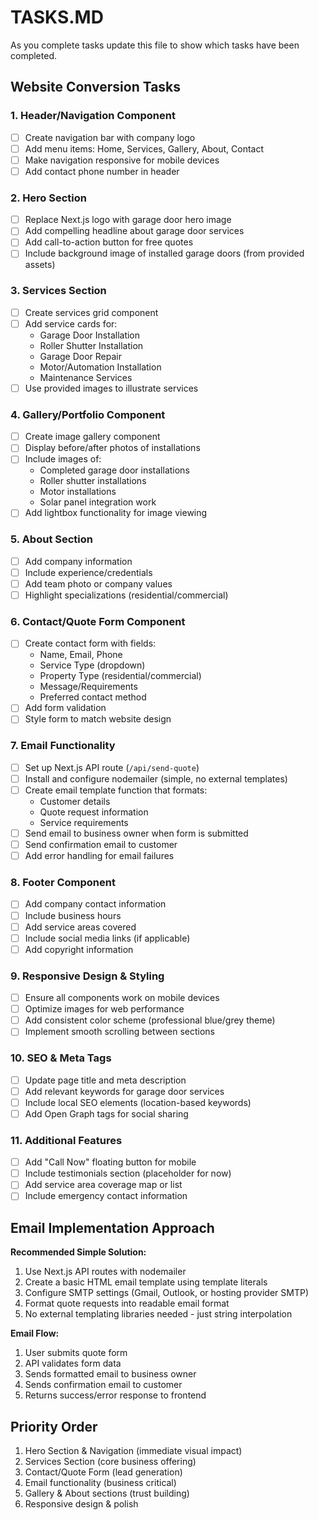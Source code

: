 # TASKS.MD

As you complete tasks update this file to show which tasks have been completed.

## Website Conversion Tasks

### 1. Header/Navigation Component

- [ ] Create navigation bar with company logo
- [ ] Add menu items: Home, Services, Gallery, About, Contact
- [ ] Make navigation responsive for mobile devices
- [ ] Add contact phone number in header

### 2. Hero Section

- [ ] Replace Next.js logo with garage door hero image
- [ ] Add compelling headline about garage door services
- [ ] Add call-to-action button for free quotes
- [ ] Include background image of installed garage doors (from provided assets)

### 3. Services Section

- [ ] Create services grid component
- [ ] Add service cards for:
  - Garage Door Installation
  - Roller Shutter Installation
  - Garage Door Repair
  - Motor/Automation Installation
  - Maintenance Services
- [ ] Use provided images to illustrate services

### 4. Gallery/Portfolio Component

- [ ] Create image gallery component
- [ ] Display before/after photos of installations
- [ ] Include images of:
  - Completed garage door installations
  - Roller shutter installations
  - Motor installations
  - Solar panel integration work
- [ ] Add lightbox functionality for image viewing

### 5. About Section

- [ ] Add company information
- [ ] Include experience/credentials
- [ ] Add team photo or company values
- [ ] Highlight specializations (residential/commercial)

### 6. Contact/Quote Form Component

- [ ] Create contact form with fields:
  - Name, Email, Phone
  - Service Type (dropdown)
  - Property Type (residential/commercial)
  - Message/Requirements
  - Preferred contact method
- [ ] Add form validation
- [ ] Style form to match website design

### 7. Email Functionality

- [ ] Set up Next.js API route (`/api/send-quote`)
- [ ] Install and configure nodemailer (simple, no external templates)
- [ ] Create email template function that formats:
  - Customer details
  - Quote request information
  - Service requirements
- [ ] Send email to business owner when form is submitted
- [ ] Send confirmation email to customer
- [ ] Add error handling for email failures

### 8. Footer Component

- [ ] Add company contact information
- [ ] Include business hours
- [ ] Add service areas covered
- [ ] Include social media links (if applicable)
- [ ] Add copyright information

### 9. Responsive Design & Styling

- [ ] Ensure all components work on mobile devices
- [ ] Optimize images for web performance
- [ ] Add consistent color scheme (professional blue/grey theme)
- [ ] Implement smooth scrolling between sections

### 10. SEO & Meta Tags

- [ ] Update page title and meta description
- [ ] Add relevant keywords for garage door services
- [ ] Include local SEO elements (location-based keywords)
- [ ] Add Open Graph tags for social sharing

### 11. Additional Features

- [ ] Add "Call Now" floating button for mobile
- [ ] Include testimonials section (placeholder for now)
- [ ] Add service area coverage map or list
- [ ] Include emergency contact information

## Email Implementation Approach

**Recommended Simple Solution:**

1. Use Next.js API routes with nodemailer
2. Create a basic HTML email template using template literals
3. Configure SMTP settings (Gmail, Outlook, or hosting provider SMTP)
4. Format quote requests into readable email format
5. No external templating libraries needed - just string interpolation

**Email Flow:**

1. User submits quote form
2. API validates form data
3. Sends formatted email to business owner
4. Sends confirmation email to customer
5. Returns success/error response to frontend

## Priority Order

1. Hero Section & Navigation (immediate visual impact)
2. Services Section (core business offering)
3. Contact/Quote Form (lead generation)
4. Email functionality (business critical)
5. Gallery & About sections (trust building)
6. Responsive design & polish
